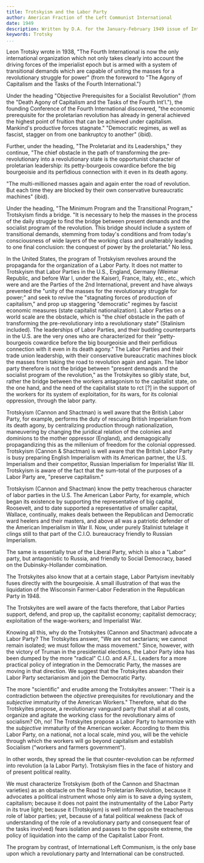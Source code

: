 ```yaml
---
title: Trotskyism and the Labor Party
author: American Fraction of the Left Communist International
date: 1949
description: Written by D.A. for the January-February 1949 issue of International Bulletin. This issue and others are available on archive.org. International Bulletin was a periodical put out by the so-called American Fraction of the Left Communist International. In this version we have cleaned up only minor punctuation and formatting issues. Any errors below are present in the original
keywords: Trotsky
...
```


Leon Trotsky wrote in 1938, "The Fourth International is now the only international organization which not only takes clearly into account the driving forces of the imperialist epoch but is armed with a system of transitional demands which are capable of uniting the masses for a revolutionary struggle for power" (from the foreword to "The Agony of Capitalism and the Tasks of the Fourth International.")

Under the heading "Objective Prerequisites for a Socialist Revolution" (from the "Death Agony of Capitalism and the Tasks of the Fourth Int'l."), the founding Conference of the Fourth International discovered, "the economic prerequisite for the proletarian revolution has already in general achieved the highest point of fruition that can be achieved under capitalism. Mankind's productive forces stagnate." "Democratic regimes, as well as fascist, stagger on from one bankruptcy to another" (ibid).

Further, under the heading, "The Proletariat and its Leaderships," they continue, "The chief obstacle in the path of transforming the pre-revolutionary into a revolutionary state is the opportunist character of proletarian leadership: its petty-bourgeois cowardice before the big bourgeoisie and its perfidious connection with it even in its death agony.

"The multi-millioned masses again and again enter the road of revolution. But each time they are blocked by their own conservative bureaucratic machines" (ibid).

Under the heading, "The Minimum Program and the Transitional Program," Trotskyism finds a bridge. "It is necessary to help the masses in the process of the daily struggle to find the bridge between present demands and the socialist program of the revolution. This bridge should include a system of transitional demands, stemming from today's conditions and from today's consciousness of wide layers of the working class and unalterably leading to one final conclusion: the conquest of power by the proletariat." No less.

In the United States, the program of Trotskyism revolves around the propaganda for the organization of a Labor Party. It does not matter to Trotskyism that Labor Parties in the U.S., England, Germany (Weimar Republic, and before War I, under the Kaiser), France, Italy, etc., etc., which were and are the Parties of the 2nd International, prevent and have always prevented the "unity of the masses for the revolutionary struggle for power;" and seek to revive the "stagnating forces of production of capitalism," and prop up staggering "democratic" regimes by fascist economic measures (state capitalist nationalization). Labor Parties on a world scale are the obstacle, which is "the chief obstacle in the path of transforming the pre-revolutionary into a revolutionary state" (Stalinism included). The leaderships of Labor Parties, and their budding counterparts in the U.S. are the very ones who are characterized for their "petty-bourgeois cowardice before the big bourgeoisie and their perfidious connection with it even in its death agony." The Labor Parties and their trade union leadership, with their conservative bureaucratic machines block the masses from taking the road to revolution again and again. The labor party therefore is not the bridge between "present demands and the socialist program of the revolution," as the Trotskyites so glibly state, but, rather the bridge between the workers antagonism to the capitalist state, on the one hand, and the need of the capitalist state to rct [?] in the support of the workers for its system of exploitation, for its wars, for its colonial oppression, through the labor party.

Trotskyism (Cannon and Shactman) is well aware that the British Labor Party, for example, performs the duty of rescuing British Imperialism from its death agony, by centralizing production through nationalization, maneuvering by changing the juridical relation of the colonies and dominions to the mother oppressor (England), and demagogically propagandizing this as the millenium of freedom for the colonial oppressed. Trotskyism (Cannon & Shactman) is well aware that the British Labor Party is busy preparing English Imperialism with its American partner, the U.S. Imperialism and their competitor, Russian Imperialism for Imperialist War III. Trotskyism is aware of the fact that the sum-total of the purposes of a Labor Party are, "preserve capitalism."

Trotskyism (Cannon and Shactman) know the petty treacherous character of labor parties in the U.S. The American Labor Party, for example, which began its existence by supporting the representative of big capital, Roosevelt, and to date supported a representative of smaller capital, Wallace, continually, makes deals between the Republican and Democratic ward heelers and their masters, and above all was a patriotic defender of the American Imperialism in War II. Now, under purely Stalinist tutelage it clings still to that part of the C.I.O. bureaucracy friendly to Russian Imperialism.

The same is essentially true of the Liberal Party, which is also a "Labor" party, but antagonistic to Russia, and friendly to Social Democracy, based on the Dubinsky-Hollander combination.

The Trotskyites also know that at a certain stage, Labor Partyism inevitably fuses directly with the bourgeoisie. A small illustration of that was the liquidation of the Wisconsin Farmer-Labor Federation in the Republican Party in 1948.

The Trotskyites are well aware of the facts therefore, that Labor Parties support, defend, and prop up, the capitalist economy; capitalist democracy; exploitation of the wage-workers; and Imperialist War.

Knowing all this, why do the Trotskyites (Cannon and Shactman) advocate a Labor Party? The Trotskyites answer, "We are not sectarians; we cannot remain isolated; we must follow the mass movement." Since, however, with the victory of Truman in the presidential elections, the Labor Party idea has been dumped by the more "radical" C.I.O. and A.F.L. Leaders for a more practical policy of integration in the Democratic Party, the masses are moving in that direction. We suggest that the Trotskyites abandon their Labor Party sectarianism and join the Democratic Party.

The more "scientific" and erudite among the Trotskyites answer: "Their is a contradiction between the _objective_ prerequisites for revolutionary and the _subjective_ immaturity of the American Workers." Therefore, what do the Trotskyites propose, a revolutionary vanguard party that shall at all costs, organize and agitate the working class for the revolutionary aims of socialism? Oh, no! The Trotskyites propose a Labor Party to harmonize with the _subjective_ immaturity of the American worker. According to them this Labor Party, on a national, not a local scale, mind you, will be the vehicle through which the workers will go beyond capitalism and establish Socialism ("workers and farmers government").

In other words, they spread the lie that counter-revolution can be _reformed_ into revolution (a la Labor Party). Trotskyism flies in the face of history and of present political reality.

We must characterize Trotskyism (both of the Cannon and Shactman varieties) as an obstacle on the Road to Proletarian Revolution, because it advocates a political instrument whose only aim is to save a dying system, capitalism; because it does not paint the instrumentality of the Labor Party in its true light; because it (Trotskyism) is well informed on the treacherous role of labor parties; yet, because of a fatal political weakness (lack of understanding of the role of a revolutionary party and consequent fear of the tasks involved) fears isolation and passes to the opposite extreme, the policy of liquidation into the camp of the Capitalist Labor Front.

The program by contrast, of International Left Communism, is the only base upon which a revolutionary party and International can be constructed.

